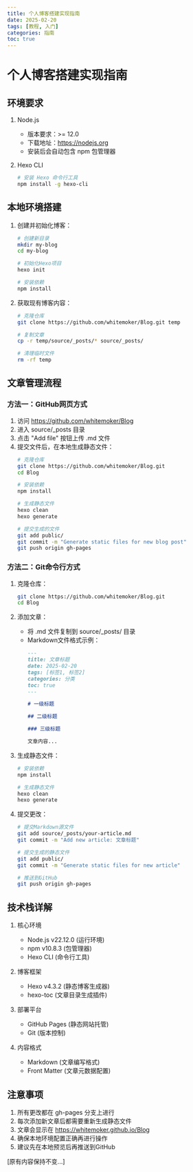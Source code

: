 ```yaml
---
title: 个人博客搭建实现指南
date: 2025-02-20
tags: [教程, 入门]
categories: 指南
toc: true
---
```


# 个人博客搭建实现指南

## 环境要求
1. Node.js
   - 版本要求：>= 12.0
   - 下载地址：https://nodejs.org
   - 安装后会自动包含 npm 包管理器

2. Hexo CLI
   ```bash
   # 安装 Hexo 命令行工具
   npm install -g hexo-cli
   ```

## 本地环境搭建
1. 创建并初始化博客：
   ```bash
   # 创建新目录
   mkdir my-blog
   cd my-blog
   
   # 初始化Hexo项目
   hexo init
   
   # 安装依赖
   npm install
   ```

2. 获取现有博客内容：
   ```bash
   # 克隆仓库
   git clone https://github.com/whitemoker/Blog.git temp
   
   # 复制文章
   cp -r temp/source/_posts/* source/_posts/
   
   # 清理临时文件
   rm -rf temp
   ```

## 文章管理流程

### 方法一：GitHub网页方式
1. 访问 https://github.com/whitemoker/Blog
2. 进入 source/_posts 目录
3. 点击 "Add file" 按钮上传 .md 文件
4. 提交文件后，在本地生成静态文件：
   ```bash
   # 克隆仓库
   git clone https://github.com/whitemoker/Blog.git
   cd Blog
   
   # 安装依赖
   npm install
   
   # 生成静态文件
   hexo clean
   hexo generate
   
   # 提交生成的文件
   git add public/
   git commit -m "Generate static files for new blog post"
   git push origin gh-pages
   ```

### 方法二：Git命令行方式
1. 克隆仓库：
   ```bash
   git clone https://github.com/whitemoker/Blog.git
   cd Blog
   ```

2. 添加文章：
   - 将 .md 文件复制到 source/_posts/ 目录
   - Markdown文件格式示例：
     ```markdown
     ---
     title: 文章标题
     date: 2025-02-20
     tags: [标签1, 标签2]
     categories: 分类
     toc: true
     ---
     
     # 一级标题
     
     ## 二级标题
     
     ### 三级标题
     
     文章内容...
     ```

3. 生成静态文件：
   ```bash
   # 安装依赖
   npm install
   
   # 生成静态文件
   hexo clean
   hexo generate
   ```

4. 提交更改：
   ```bash
   # 提交Markdown源文件
   git add source/_posts/your-article.md
   git commit -m "Add new article: 文章标题"
   
   # 提交生成的静态文件
   git add public/
   git commit -m "Generate static files for new article"
   
   # 推送到GitHub
   git push origin gh-pages
   ```

## 技术栈详解
1. 核心环境
   - Node.js v22.12.0 (运行环境)
   - npm v10.8.3 (包管理器)
   - Hexo CLI (命令行工具)

2. 博客框架
   - Hexo v4.3.2 (静态博客生成器)
   - hexo-toc (文章目录生成插件)

3. 部署平台
   - GitHub Pages (静态网站托管)
   - Git (版本控制)

4. 内容格式
   - Markdown (文章编写格式)
   - Front Matter (文章元数据配置)

## 注意事项
1. 所有更改都在 gh-pages 分支上进行
2. 每次添加新文章后都需要重新生成静态文件
3. 文章会显示在 https://whitemoker.github.io/Blog
4. 确保本地环境配置正确再进行操作
5. 建议先在本地预览后再推送到GitHub

[原有内容保持不变...]
